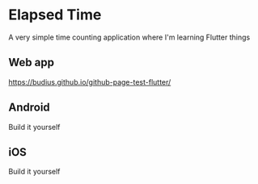 # Elapsed Time

A very simple time counting application where I'm learning Flutter things

## Web app

https://budius.github.io/github-page-test-flutter/

## Android

Build it yourself

## iOS

Build it yourself
